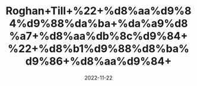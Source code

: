 ---
title: 'Roghan+Till+%22+%d8%aa%d9%84%d9%88%da%ba+%da%a9%d8%a7+%d8%aa%db%8c%d9%84+%22+%d8%b1%d9%88%d8%ba%d9%86+%d8%aa%d9%84+'
date: '2022-11-22' 
metatag: '' 
inventory: '0' 
draft: false 
# meta description 
shortDescripton: 'Sesame+Seed+Oil%22%22++It+reduces+Inflammation+and+Regulates+Blood+Sugar+Levels.+'
description: 'Oil+%22+%d8%b1%d9%88%d8%ba%d9%86+%22+%d8%aa%db%8c%d9%84'
longdescription: ''
tags: ''
brand: ''
subCategory: ''
unit: '250 ml-Pk'
sellCount: '0'
featured: True
# product Price
price: '300.0'
# Product Short Description
shortDescription: 'Sesame+Seed+Oil%22%22++It+reduces+Inflammation+and+Regulates+Blood+Sugar+Levels.+'
productID: '5F64F412-2243-ED11-996A-005056B3A416'
type: 'products'
category: 'Oil+%22+%d8%b1%d9%88%d8%ba%d9%86+%22+%d8%aa%db%8c%d9%84' 
thumnailproduct: 'https://eraconnect.blob.core.windows.net/product-images/aminsaddiquidawakhana/ecd759a4-edd5-4b84-8dae-a4699ff40026.webp' 
images:
  - image: 'https://eraconnect.blob.core.windows.net/product-images/aminsaddiquidawakhana/ecd759a4-edd5-4b84-8dae-a4699ff40026.webp'  
  - image: 'https://eraconnect.blob.core.windows.net/product-images/aminsaddiquidawakhana/c5a86896-9387-4835-8c24-8d207c2db4e5.webp'  
Variants:
---
